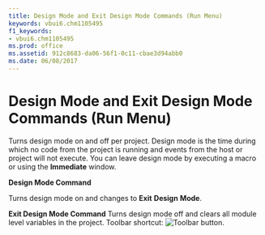 ```yaml
---
title: Design Mode and Exit Design Mode Commands (Run Menu)
keywords: vbui6.chm1105495
f1_keywords:
- vbui6.chm1105495
ms.prod: office
ms.assetid: 912c8683-da06-56f1-0c11-cbae3d94abb0
ms.date: 06/08/2017
---
```



# Design Mode and Exit Design Mode Commands (Run Menu)

Turns design mode on and off per project. Design mode is the time during which no code from the project is running and events from the host or project will not execute. You can leave design mode by executing a macro or using the **Immediate** window.

 **Design Mode Command**

Turns design mode on and changes to **Exit** **Design** **Mode**.

 **Exit Design Mode Command**
Turns design mode off and clears all module level variables in the project.
Toolbar shortcut: 
![Toolbar button](images/tbr_dsgm_ZA01201699.gif).


